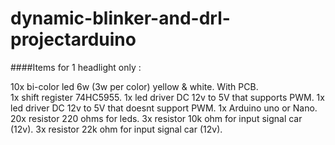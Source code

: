 # dynamic-blinker-and-drl-projectarduino

####Items for 1 headlight only :

10x bi-color led 6w (3w per color) yellow & white. With PCB.  
1x shift register 74HC5955. 
1x led driver DC 12v to 5V that supports PWM. 
1x led driver DC 12v to 5V that doesnt support PWM. 
1x Arduino uno or Nano. 
20x resistor 220 ohms for leds. 
3x resistor 10k ohm for input signal car (12v). 
3x resistor 22k ohm for input signal car (12v). 
